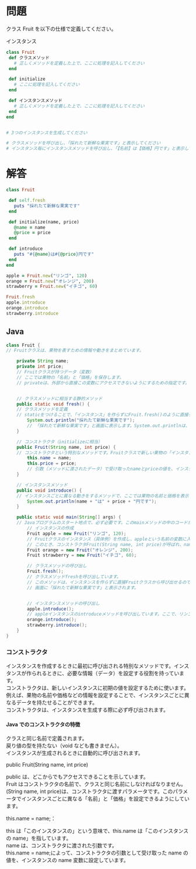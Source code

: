 # 問題

クラス Fruit を以下の仕様で定義してください。

インスタンス

```ruby
class Fruit
 def クラスメソッド
   # 正しくメソッドを定義した上で、ここに処理を記入してください
 end

 def initialize
   # ここに処理を記入してください
 end

 def インスタンスメソッド
   # 正しくメソッドを定義した上で、ここに処理を記入してください
 end
end


# 3つのインスタンスを生成してください

# クラスメソッドを呼び出し、「採れたて新鮮な果実です」と表示してください
# インスタンス毎にインスタンスメソッドを呼び出し、「【名前】は【価格】円です」と表示してください
```

# 解答

```ruby
class Fruit

 def self.fresh
   puts "採れたて新鮮な果実です"
 end

 def initialize(name, price)
   @name = name
   @price = price
 end

 def introduce
   puts "#{@name}は#{@price}円です"
 end
end

apple = Fruit.new("リンゴ", 120)
orange = Fruit.new("オレンジ", 200)
strawberry = Fruit.new("イチゴ", 60)

Fruit.fresh
apple.introduce
orange.introduce
strawberry.introduce
```

## Java

```java
class Fruit {
// Fruitクラスは、果物を表すための情報や動きをまとめています。

    private String name;
    private int price;
    // Fruitクラスが持つデータ（変数）
    // ここでは果物の「名前」と「価格」を保存します。
    // privateは、外部から直接この変数にアクセスできないようにするための指定です。


    // クラスメソッドに相当する静的メソッド
    public static void fresh() {
    // クラスメソッドを定義
    // staticをつけることで、「インスタンス」を作らずにFruit.fresh()のように直接クラスから呼び出せるようになります。
        System.out.println("採れたて新鮮な果実です");
        // 「採れたて新鮮な果実です」と画面に表示します。System.out.printlnは、文字を表示するJavaの標準的な方法です。
    }

    // コンストラクタ（initializeに相当）
    public Fruit(String name, int price) {
    // コンストラクタという特別なメソッドです。Fruitクラスで新しい果物の「インスタンス」を作るときに呼ばれ、名前と価格を設定します。
        this.name = name;
        this.price = price;
        // 引数（メソッドに渡されたデータ）で受け取ったnameとpriceの値を、インスタンスのnameとpriceに代入しています。thisは「このインスタンスの」という意味で使います。
    }

    // インスタンスメソッド
    public void introduce() {
    // インスタンスごとに異なる動きをするメソッドで、ここでは果物の名前と価格を表示します。
        System.out.println(name + "は" + price + "円です");
    }

    public static void main(String[] args) {
    // Javaプログラムのスタート地点で、必ず必要です。このmainメソッドの中のコードが順番に実行されます。
        // インスタンスの作成
        Fruit apple = new Fruit("リンゴ", 120);
        // Fruitクラスのインスタンス（具体例）を作成し、appleという名前の変数に入れています。
        // このとき、コンストラクタFruit(String name, int price)が呼ばれ、nameには「リンゴ」、priceには120が設定されます。
        Fruit orange = new Fruit("オレンジ", 200);
        Fruit strawberry = new Fruit("イチゴ", 60);

        // クラスメソッドの呼び出し
        Fruit.fresh();
        // クラスメソッドfreshを呼び出しています。
        // このメソッドは、インスタンスを作らずに直接Fruitクラスから呼び出せるので、クラス名をそのまま使っています。
        // 画面に「採れたて新鮮な果実です」と表示されます。


        // インスタンスメソッドの呼び出し
        apple.introduce();
        // appleインスタンスのintroduceメソッドを呼び出しています。ここで、リンゴの名前と価格が使われて「リンゴは120円です」と表示されます。
        orange.introduce();
        strawberry.introduce();
    }
}

```

### コンストラクタ

インスタンスを作成するときに最初に呼び出される特別なメソッドです。インスタンスが作られるときに、必要な情報（データ）を設定する役割を持っています。  
コンストラクタは、新しいインスタンスに初期の値を設定するために使います。  
例えば、果物の名前や価格などの情報を設定することで、インスタンスごとに異なるデータを持たせることができます。  
コンストラクタは、インスタンスを生成する際に必ず呼び出されます。

#### Java でのコンストラクタの特徴

クラスと同じ名前で定義されます。  
戻り値の型を持たない（void なども書きません）。  
インスタンスが生成されるときに自動的に呼び出されます。

public Fruit(String name, int price)

public は、どこからでもアクセスできることを示しています。  
Fruit はコンストラクタの名前で、クラスと同じ名前にしなければなりません。  
(String name, int price)は、コンストラクタに渡すパラメータです。このパラメータでインスタンスごとに異なる「名前」と「価格」を設定できるようにしています。

this.name = name;：

this は「このインスタンスの」という意味で、this.name は「このインスタンスの name」を指しています。  
name は、コンストラクタに渡された引数です。  
this.name = name;によって、コンストラクタの引数として受け取った name の値を、インスタンスの name 変数に設定しています。
